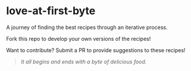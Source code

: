 # love-at-first-byte

A journey of finding the best recipes through an iterative process.

Fork this repo to develop your own versions of the recipes! 

Want to contribute? Submit a PR to provide suggestions to these recipes!

> _It all begins and ends with a byte of delicious food._
